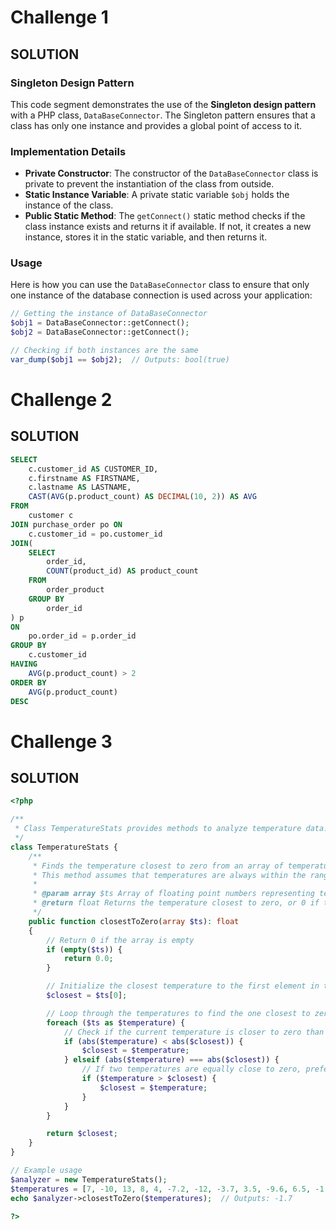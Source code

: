 # Challenge 1

## SOLUTION

### Singleton Design Pattern
This code segment demonstrates the use of the **Singleton design pattern** with a PHP class, `DataBaseConnector`. The Singleton pattern ensures that a class has only one instance and provides a global point of access to it.

### Implementation Details

- **Private Constructor**: The constructor of the `DataBaseConnector` class is private to prevent the instantiation of the class from outside.
- **Static Instance Variable**: A private static variable `$obj` holds the instance of the class.
- **Public Static Method**: The `getConnect()` static method checks if the class instance exists and returns it if available. If not, it creates a new instance, stores it in the static variable, and then returns it.

### Usage

Here is how you can use the `DataBaseConnector` class to ensure that only one instance of the database connection is used across your application:

```php
// Getting the instance of DataBaseConnector
$obj1 = DataBaseConnector::getConnect();
$obj2 = DataBaseConnector::getConnect();

// Checking if both instances are the same
var_dump($obj1 == $obj2);  // Outputs: bool(true)
```

# Challenge 2

## SOLUTION

```sql
SELECT
    c.customer_id AS CUSTOMER_ID,
    c.firstname AS FIRSTNAME,
    c.lastname AS LASTNAME,
    CAST(AVG(p.product_count) AS DECIMAL(10, 2)) AS AVG
FROM
    customer c
JOIN purchase_order po ON
    c.customer_id = po.customer_id
JOIN(
    SELECT
        order_id,
        COUNT(product_id) AS product_count
    FROM
        order_product
    GROUP BY
        order_id
) p
ON
    po.order_id = p.order_id
GROUP BY
    c.customer_id
HAVING
    AVG(p.product_count) > 2
ORDER BY
    AVG(p.product_count)
DESC
```

# Challenge 3

## SOLUTION
```php
<?php

/**
 * Class TemperatureStats provides methods to analyze temperature data.
 */
class TemperatureStats {
    /**
     * Finds the temperature closest to zero from an array of temperatures.
     * This method assumes that temperatures are always within the range of -273 to 5526.
     *
     * @param array $ts Array of floating point numbers representing temperatures.
     * @return float Returns the temperature closest to zero, or 0 if the array is empty.
     */
    public function closestToZero(array $ts): float
    {
        // Return 0 if the array is empty
        if (empty($ts)) {
            return 0.0;
        }

        // Initialize the closest temperature to the first element in the array
        $closest = $ts[0];

        // Loop through the temperatures to find the one closest to zero
        foreach ($ts as $temperature) {
            // Check if the current temperature is closer to zero than the previously found closest
            if (abs($temperature) < abs($closest)) {
                $closest = $temperature;
            } elseif (abs($temperature) === abs($closest)) {
                // If two temperatures are equally close to zero, prefer the positive one
                if ($temperature > $closest) {
                    $closest = $temperature;
                }
            }
        }

        return $closest;
    }
}

// Example usage
$analyzer = new TemperatureStats();
$temperatures = [7, -10, 13, 8, 4, -7.2, -12, -3.7, 3.5, -9.6, 6.5, -1.7, -6.2, 7];
echo $analyzer->closestToZero($temperatures);  // Outputs: -1.7

?>
```